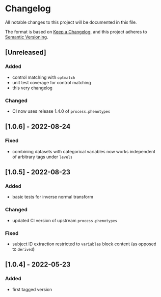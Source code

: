 # Changelog
All notable changes to this project will be documented in this file.

The format is based on [Keep a Changelog](https://keepachangelog.com/en/1.0.0/),
and this project adheres to [Semantic Versioning](https://semver.org/spec/v2.0.0.html).

## [Unreleased]

### Added
- control matching with `optmatch`
- unit test coverage for control matching
- this very changelog

### Changed
- CI now uses release 1.4.0 of `process.phenotypes`

## [1.0.6] - 2022-08-24

### Fixed
- combining datasets with categorical variables now works independent of arbitrary tags under `levels`

## [1.0.5] - 2022-08-23

### Added
- basic tests for inverse normal transform

### Changed
- updated CI version of upstream `process.phenotypes`

### Fixed
- subject ID extraction restricted to `variables` block content (as opposed to `derived`)

## [1.0.4] - 2022-05-23

### Added
- first tagged version




[//]: # (- Added)
[//]: # (- Changed)
[//]: # (- Deprecated)
[//]: # (- Removed)
[//]: # (- Fixed)
[//]: # (- Security)
